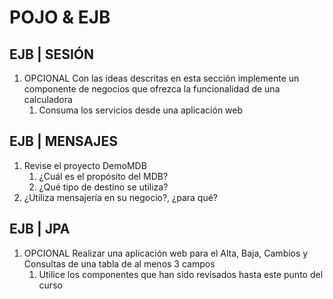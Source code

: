 # POJO & EJB

## EJB | SESIÓN

1. OPCIONAL
  Con las ideas descritas en esta sección implemente un componente de negocios que ofrezca la funcionalidad de una calculadora
    1. Consuma los servicios desde una aplicación web

## EJB | MENSAJES

1. Revise el proyecto DemoMDB
    1. ¿Cuál es el propósito del MDB?
    2. ¿Qué tipo de destino se utiliza?
2. ¿Utiliza mensajería en su negocio?, ¿para qué?

## EJB | JPA

1. OPCIONAL
Realizar una aplicación web para el Alta, Baja, Cambios y Consultas de una tabla de al menos 3 campos
    1. Utilice los componentes que han sido revisados hasta este punto del curso
